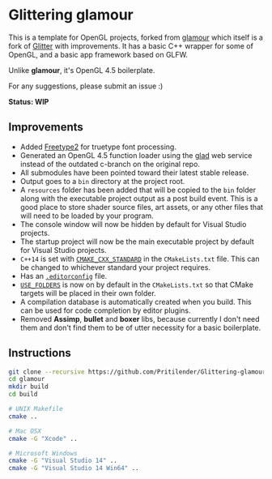# Glittering glamour

This is a template for OpenGL projects, forked from [glamour](https://github.com/matthewjberger/glamour) which itself is a fork of [Glitter](https://github.com/polytonic/Glitter) with improvements.
It has a basic C++ wrapper for some of OpenGL, and a basic app framework based on GLFW.

Unlike **glamour**, it's OpenGL 4.5 boilerplate.

For any suggestions, please submit an issue :)

**Status: WIP**

## Improvements

* Added [Freetype2](https://www.freetype.org/) for truetype font processing.
* Generated an OpenGL 4.5 function loader using the [glad](http://glad.dav1d.de/) web service instead of the outdated c-branch on the original repo.
* All submodules have been pointed toward their latest stable release.
* Output goes to a `bin` directory at the project root.
* A `resources` folder has been added that will be copied to the `bin` folder along with the executable project output as a post build event. This is a good place to store shader source files, art assets, or any other files that will need to be loaded by your program.
* The console window will now be hidden by default for Visual Studio projects.
* The startup project will now be the main executable project by default for Visual Studio projects.
* `C++14` is set with [`CMAKE_CXX_STANDARD`](https://cmake.org/cmake/help/v3.1/variable/CMAKE_CXX_STANDARD.html) in the `CMakeLists.txt` file. This can be changed to whichever standard your project requires.
* Has an [`.editorconfig`](http://editorconfig.org/) file.
* [`USE_FOLDERS`](https://cmake.org/cmake/help/v3.0/prop_gbl/USE_FOLDERS.html) is now on by default in the `CMakeLists.txt` so that CMake targets will be placed in their own folder.
* A compilation database is automatically created when you build. This can be used for code
  completion by editor plugins.
* Removed **Assimp**, **bullet** and **boxer** libs, because currently I don't need them and don't find them to be of utter necessity for a basic boilerplate.

## Instructions

```bash
git clone --recursive https://github.com/Pritilender/Glittering-glamour/
cd glamour
mkdir build
cd build

# UNIX Makefile
cmake ..

# Mac OSX
cmake -G "Xcode" ..

# Microsoft Windows
cmake -G "Visual Studio 14" ..
cmake -G "Visual Studio 14 Win64" ..
```
